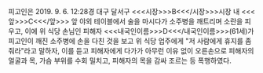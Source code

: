 피고인은 2019. 9. 6. 12:28경 대구 달서구 <<<시장>>>B<<</시장>>>시장 내 <<<앞>>>C<<</앞>>> 앞 야외 테이블에서 술을 마시다가 소주병을 깨트리며 소란을 피우고, 이에 위 식당 손님인 피해자 <<<내국인이름>>>D<<</내국인이름>>>(61세)가 피고인이 깨진 소주병에 손을 다친 것을 보고 위 식당 업주에게 "저 사람에게 휴지를 좀줘라"라고 말하자, 이를 듣고 피해자에게 다가가 아무런 이유 없이 오른손으로 피해자의 얼굴과 목, 가슴 부위를 수회 밀치고, 피해자의 목을 감싸 조르는 등 폭행하였다.